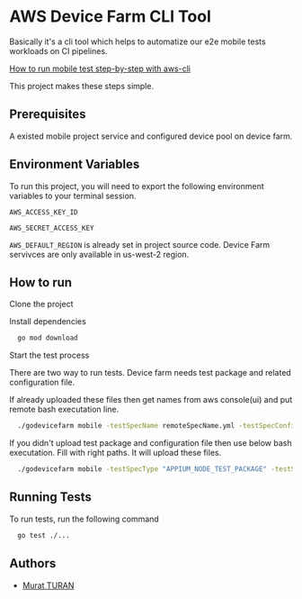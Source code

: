 
# AWS Device Farm CLI Tool

Basically it's a cli tool which helps to automatize our e2e mobile tests workloads on CI pipelines.

[How to run mobile test step-by-step with aws-cli](https://docs.aws.amazon.com/devicefarm/latest/developerguide/how-to-create-test-run.html#how-to-create-test-run-cli)

This project makes these steps simple.




## Prerequisites

A existed mobile project service and configured device pool on device farm.


## Environment Variables

To run this project, you will need to export the following environment variables to your terminal session.

`AWS_ACCESS_KEY_ID`

`AWS_SECRET_ACCESS_KEY`

`AWS_DEFAULT_REGION` is already set in project source code. Device Farm servivces are only available in us-west-2 region.

## How to run

Clone the project

Install dependencies

```bash
  go mod download
```

Start the test process

There are two way to run tests. Device farm needs test package and related configuration file.

If already uploaded these files then get names from aws console(ui) and put remote bash executation line.
```bash
  ./godevicefarm mobile -testSpecName remoteSpecName.yml -testSpecConfigurationName testSpecConfigurationName.yml -devicePoolName devicePool -testName TheTestFromCli -appName androidApp 
```

If you didn't upload test package and configuration file then use below bash executation. Fill with right paths. It will upload these files.
```bash
  ./godevicefarm mobile -testSpecType "APPIUM_NODE_TEST_PACKAGE" -testSpecPath ./testSpecPath.zip -testSpecConfigurationType "APPIUM_NODE_TEST_SPEC" -testSpecConfigurationName ./testSpecConfigurationName.yml -devicePoolName devicePool -testName TheTestFromCli -appPath ./android.apk
```


## Running Tests

To run tests, run the following command

```bash
  go test ./...
```


## Authors

- [Murat TURAN](https://www.linkedin.com/in/muratturan0/)

